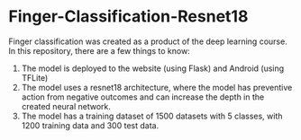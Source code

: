 # Finger-Classification-Resnet18

Finger classification was created as a product of the deep learning course. In this repository, there are a few things to know:

1. The model is deployed to the website (using Flask) and Android (using TFLite)
2. The model uses a resnet18 architecture, where the model has preventive action from negative outcomes and can increase the depth in the created neural network.
3. The model has a training dataset of 1500 datasets with 5 classes, with 1200 training data and 300 test data.
